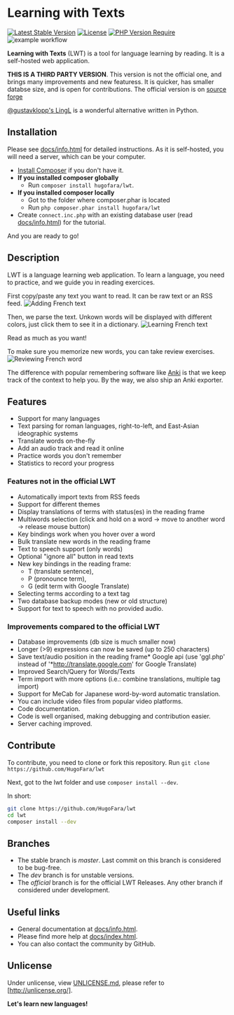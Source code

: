 # Learning with Texts
[![Latest Stable Version](https://poser.pugx.org/hugofara/lwt/v)](https://packagist.org/packages/hugofara/lwt)
[![License](https://poser.pugx.org/hugofara/lwt/license)](https://packagist.org/packages/hugofara/lwt) 
[![PHP Version Require](https://poser.pugx.org/hugofara/lwt/require/php)](https://packagist.org/packages/hugofara/lwt)
![example workflow](https://github.com/hugofara/lwt/actions/workflows/php.yml/badge.svg)

**Learning with Texts** (LWT) is a tool for language learning by reading. It is a self-hosted web application.

**THIS IS A THIRD PARTY VERSION**. This version is not the 
official one, and brings many improvements and new featuress. 
It is quicker, has smaller databse size, 
and is open for contributions. The official version is on 
[source forge](https://sourceforge.net/projects/learning-with-texts)

[@gustavklopp's LingL](https://github.com/gustavklopp/LingL) is a wonderful alternative written in Python.

## Installation
Please see [docs/info.html](https://hugofara.github.io/lwt/docs/info.html) for detailed instructions. 
As it is self-hosted, you will need a server, which can be your computer.

* [Install Composer](https://getcomposer.org/download/) if you don't have it.
* **If you installed composer globally**
  * Run ``composer install hugofara/lwt``.
* **If you installed composer locally**
  * Got to the folder where composer.phar is located
  * Run ``php composer.phar install hugofara/lwt``
* Create ``connect.inc.php`` with an existing database user 
(read [docs/info.html](https://hugofara.github.io/lwt/docs/info.html)) for the tutorial.

And you are ready to go!

## Description
LWT is a language learning web application. To learn a language, you 
need to practice, and we guide you in reading exercices.

First copy/paste any text you want to read. It can be raw text or an RSS feed.
![Adding French text](https://github.com/HugoFara/lwt/raw/master/img/05.jpg)

Then, we parse the text. Unkown words will be displayed with different colors,
just click them to see it in a dictionary.
![Learning French text](https://github.com/HugoFara/lwt/raw/master/img/06.jpg)

Read as much as you want! 

To make sure you memorize new words, you can take review exercises.
![Reviewing French word](https://github.com/HugoFara/lwt/raw/master/img/07.jpg)

The difference with popular remembering software like 
[Anki](https://apps.ankiweb.net/) is that we keep track of the 
context to help you. By the way, we also ship 
an Anki exporter.

## Features
* Support for many languages
* Text parsing for roman languages, right-to-left,
and East-Asian ideographic systems
* Translate words on-the-fly
* Add an audio track and read it online
* Practice words you don't remember
* Statistics to record your progress

### Features not in the official LWT
* Automatically import texts from RSS feeds
* Support for different themes
* Display translations of terms with status(es) in the reading frame
* Multiwords selection (click and hold on a word 
→ move to another word → release mouse button)
* Key bindings work when you hover over a word
* Bulk translate new words in the reading frame
* Text to speech support (only words)
* Optional "ignore all" button in read texts
* New key bindings in the reading frame: 
  * T (translate sentence), 
  * P (pronounce term), 
  * G (edit term with Google Translate)
* Selecting terms according to a text tag
* Two database backup modes (new or old structure)
* Support for text to speech with no provided audio.

### Improvements compared to the official LWT
* Database improvements (db size is much smaller now)
* Longer (>9) expressions can now be saved (up to 250 characters)
* Save text/audio position in the reading frame* Google api 
(use 'ggl.php' instead of '*http://translate.google.com' for Google Translate)
* Improved Search/Query for Words/Texts
* Term import with more options (i.e.: combine translations, multiple tag import)
* Support for MeCab for Japanese word-by-word automatic translation.
* You can include video files from popular video platforms.
* Code documentation.
* Code is well organised, making debugging and contribution easier.
* Server caching improved.

## Contribute
To contribute, you need to clone or fork this repository.
Run ``git clone https://github.com/HugoFara/lwt``

Next, got to the lwt folder and use ``composer install --dev``.

In short:
```bash
git clone https://github.com/HugoFara/lwt
cd lwt
composer install --dev
```

## Branches
* The stable branch is *master*. Last commit on this branch is 
considered to be bug-free. 
* The *dev* branch is for unstable versions.
* The *official* branch is for the official LWT Releases.
Any other branch if considered under development.

## Useful links
* General documentation at [docs/info.html](https://hugofara.github.io/lwt/docs/info.html).
* Please find more help at [docs/index.html](https://hugofara.github.io/lwt/docs/index.html).
* You can also contact the community by GitHub.

## Unlicense
Under unlicense, view [UNLICENSE.md](UNLICENSE.md), please refer to [http://unlicense.org/].

**Let's learn new languages!**
